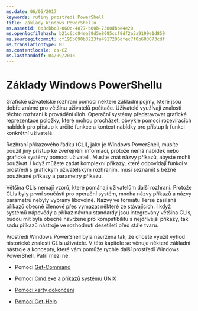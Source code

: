 ```yaml
---
ms.date: 06/05/2017
keywords: rutiny prostředí PowerShell
title: Základy Windows PowerShellu
ms.assetid: 6b3cbbc8-060c-4877-b00b-7300dbbe4e28
ms.openlocfilehash: b21c6cd84ea29d5e8085ccf8df2a5a9199e1d859
ms.sourcegitcommit: cf195b090b3223fa4917206dfec7f0b603873cdf
ms.translationtype: MT
ms.contentlocale: cs-CZ
ms.lasthandoff: 04/09/2018
---
```

# <a name="windows-powershell-basics"></a>Základy Windows PowerShellu
Grafické uživatelské rozhraní pomocí některé základní pojmy, které jsou dobře známé pro většinu uživatelů počítače. Uživatelé využívají znalosti těchto rozhraní k provádění úloh. Operační systémy představovat grafické reprezentace položky, které mohou procházet, obvykle pomocí rozevíracích nabídek pro přístup k určité funkce a kontext nabídky pro přístup k funkci konkrétní uživatelé.

Rozhraní příkazového řádku (CLI), jako je Windows PowerShell, musíte použít jiný přístup ke zveřejnění informací, protože nemá nabídek nebo grafické systémy pomoct uživateli. Musíte znát názvy příkazů, abyste mohli používat. I když můžete zadat komplexní příkazy, které odpovídají funkcí v prostředí s grafickým uživatelským rozhraním, musí seznámit s běžně používané příkazy a parametry příkazu.

Většina CLIs nemají vzorů, které pomáhají uživatelům další rozhraní. Protože CLIs byly první součásti pro operační systém, mnoha názvy příkazů a názvy parametrů nebyly vybrány libovolně. Názvy ve formátu Terse zasílaná příkazů obecně členové přes vymazat některé ze stávajících. I když systémů nápovědy a příkaz návrhu standardy jsou integrovány většina CLIs, budou mít byla obecně navržené pro kompatibilitu s nejdřívější příkazy, tak sadu příkazů nástroje ve rozhodnutí desetiletí před stále tvaru.

Prostředí Windows PowerShell byla navržená tak, že chcete využít výhod historické znalosti CLIs uživatele. V této kapitole se věnuje některé základní nástroje a koncepty, které vám pomůže rychle další prostředí Windows PowerShell. Patří mezi ně:

- Pomocí [Get-Command](/powershell/module/Microsoft.PowerShell.Core/get-command)

- Pomocí [Cmd.exe](/windows-server/administration/windows-commands/cmd) a [příkazů systému UNIX](/windows/wsl/reference)

- [Pomocí karty dokončení](../../core-powershell/console/using-tab-expansion.md)

- [Pomocí Get-Help](./getting-detailed-help-information.md)